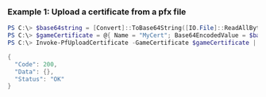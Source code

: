 ### Example 1: Upload a certificate from a pfx file
```powershell
PS C:\> $base64string = [Convert]::ToBase64String([IO.File]::ReadAllBytes('.\certificate.pfx'))
PS C:\> $gameCertificate = @{ Name = "MyCert"; Base64EncodedValue = $base64string; Password = "password" }
PS C:\> Invoke-PfUploadCertificate -GameCertificate $gameCertificate | ConvertTo-Json -depth 5

{
  "Code": 200,
  "Data": {},
  "Status": "OK"
}
```

